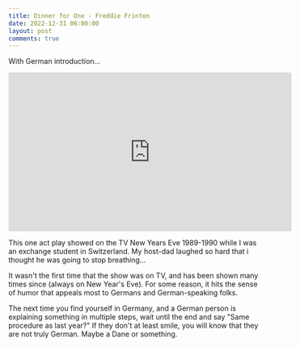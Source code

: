 ```yaml
---
title: Dinner for One - Freddie Frinton
date: 2022-12-31 06:00:00
layout: post
comments: true
---
```



With German introduction...

<iframe width="560" height="315" src="https://www.youtube.com/embed/To8g9XxAdXs" title="YouTube video player" frameborder="0" allow="accelerometer; autoplay; clipboard-write; encrypted-media; gyroscope; picture-in-picture" allowfullscreen></iframe>

This one act play showed on the TV New Years Eve 1989-1990 while I was an exchange student in Switzerland. My host-dad laughed so hard that i thought he was going to stop breathing...

It wasn't the first time that the show was on TV, and has been shown many times since (always on New Year's Eve). For some reason, it hits the sense of humor that appeals most to Germans and German-speaking folks.

The next time you find yourself in Germany, and a German person is explaining something in multiple steps, wait until the end and say "Same procedure as last year?" If they don't at least smile, you will know that they are not truly German. Maybe a Dane or something.
